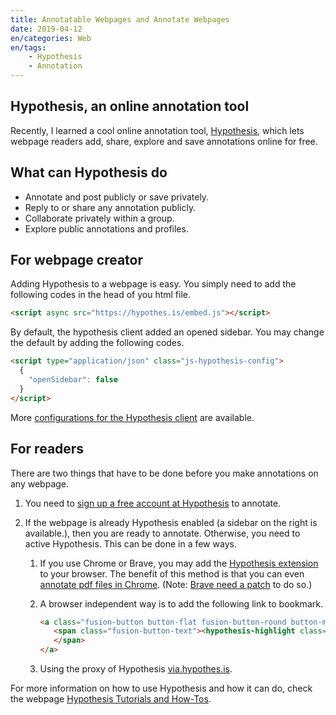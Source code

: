 ```yaml
---
title: Annotatable Webpages and Annotate Webpages
date: 2019-04-12
en/categories: Web
en/tags: 
    - Hypothesis
    - Annotation
---
```


## Hypothesis, an online annotation tool

Recently, I learned a cool online annotation tool, [Hypothesis](https://web.hypothes.is/), which lets webpage readers add, share, explore and save annotations online for free.

## What can Hypothesis do

- Annotate and post publicly or save privately.
- Reply to or share any annotation publicly.
- Collaborate privately within a group.
- Explore public annotations and profiles.

## For webpage creator

Adding Hypothesis to a webpage is easy. You simply need to add the following codes in the head of you html file.

```html
<script async src="https://hypothes.is/embed.js"></script>
```

By default, the hypothesis client added an opened sidebar. You may change the default by adding the following codes.

```html
<script type="application/json" class="js-hypothesis-config">
  {
    "openSidebar": false
  }
</script>
```

More [configurations for the Hypothesis client](https://h.readthedocs.io/projects/client/en/latest/publishers/config/) are available.

## For readers

There are two things that have to be done before you make annotations on any webpage.

1. You need to [sign up a free account at Hypothesis](https://hypothes.is/signup) to annotate.

2. If the webpage is already Hypothesis enabled (a sidebar on the right is available.), then you are ready to annotate. Otherwise, you need to active Hypothesis. This can be done in a few ways.

   1. If you use Chrome or Brave, you may add the [Hypothesis extension](https://chrome.google.com/webstore/detail/hypothesis-web-pdf-annota/bjfhmglciegochdpefhhlphglcehbmek) to your browser. The benefit of this method is that you can even [annotate pdf files in Chrome](https://web.hypothes.is/help/annotating-locally-saved-pdfs/). (Note: [Brave need a patch](https://github.com/hypothesis/product-backlog/issues/899) to do so.)
   2. A browser independent way is to add the following link to bookmark.

      ```html
      <a class="fusion-button button-flat fusion-button-round button-medium button-default button-3 hyp-button-gray" href="javascript:(function(){window.hypothesisConfig=function(){return{showHighlights:true,appType:'bookmarklet'};};var d=document,s=d.createElement('script');s.setAttribute('src','https://hypothes.is/embed.js');d.body.appendChild(s)})();" target="_self">
         <span class="fusion-button-text"><hypothesis-highlight class="annotator-hl">Hypothesis Bookmarklet</hypothesis-highlight>
         </span>
      </a>
      ```

   3. Using the proxy of Hypothesis [via.hypothes.is](https://via.hypothes.is/).

For more information on how to use Hypothesis and how it can do, check the webpage [Hypothesis Tutorials and How-Tos](https://web.hypothes.is/help-categories/tutorials/).
